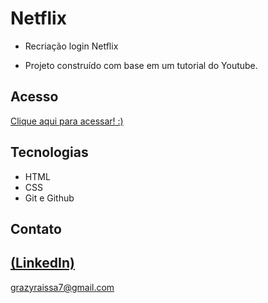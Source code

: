 # Netflix

 - Recriação login Netflix

 - Projeto construído com base em um tutorial do Youtube.

## Acesso
 [Clique aqui para acessar! :)](https://login-netflix-topaz.vercel.app/)

## Tecnologias

- HTML
- CSS
- Git e Github


## Contato
[(LinkedIn)](https://www.linkedin.com/in/grazielly-raissa-pereira-b511342b6?utm_source=share&utm_campaign=share_via&utm_content=profile&utm_medium=android_app)
-----
grazyraissa7@gmail.com
